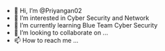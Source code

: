 - 👋 Hi, I’m @Priyangan02
- 👀 I’m interested in Cyber Security and Network
- 🌱 I’m currently learning Blue Team Cyber Security
- 💞️ I’m looking to collaborate on ...
- 📫 How to reach me ...

<!---
Priyangan02/Priyangan02 is a ✨ special ✨ repository because its `README.md` (this file) appears on your GitHub profile.
You can click the Preview link to take a look at your changes.
--->
